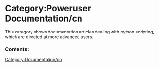 # Category:Poweruser Documentation/cn
This category shows documentation articles dealing with python scripting, which are directed at more advanced users.

### Contents:

[Category:Documentation/cn](Category:Documentation/cn.md)
